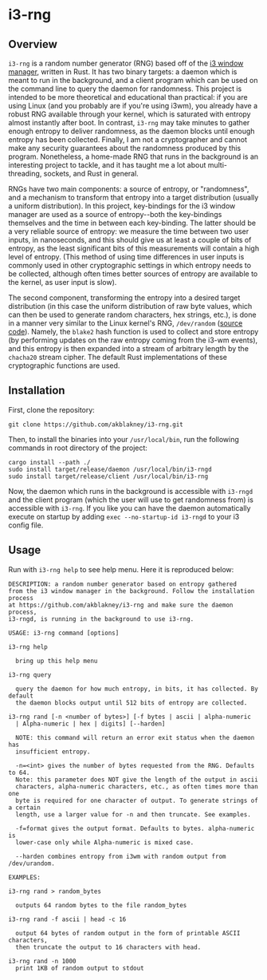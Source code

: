 # i3-rng

## Overview

`i3-rng` is a random number generator (RNG) based off of the [i3 window manager](https://i3wm.org/), written in Rust. It has two binary targets: a daemon which is meant to run in the background, and a client program which can be used on the command line to query the daemon for randomness. This project is intended to be more theoretical and educational than practical: if you are using Linux (and you probably are if you're using i3wm), you already have a robust RNG available through your kernel, which is saturated with entropy almost instantly after boot. In contrast, `i3-rng` may take minutes to gather enough entropy to deliver randomness, as the daemon blocks until enough entropy has been collected. Finally, I am not a cryptographer and cannot make any security guarantees about the randomness produced by this program. Nonetheless, a home-made RNG that runs in the background is an interesting project to tackle, and it has taught me a lot about multi-threading, sockets, and Rust in general.

RNGs have two main components: a source of entropy, or "randomness", and a mechanism to transform that entropy into a target distribution (usually a uniform distribution). In this project, key-bindings for the i3 window manager are used as a source of entropy--both the key-bindings themselves and the time in between each key-binding. The latter should be a very reliable source of entropy: we measure the time between two user inputs, in nanoseconds, and this should give us at least a couple of bits of entropy, as the least significant bits of this measurements will contain a high level of entropy. (This method of using time differences in user inputs is commonly used in other cryptographic settings in which entropy needs to be collected, although often times better sources of entropy are available to the kernel, as user input is slow). 

The second component, transforming the entropy into a desired target distribution (in this case the uniform distribution of raw byte values, which can then be used to generate random characters, hex strings, etc.), is done in a manner very similar to the Linux kernel's RNG, `/dev/random` ([source code](https://elixir.bootlin.com/linux/latest/source/drivers/char/random.c)). Namely, the `blake2` hash function is used to collect and store entropy (by performing updates on the raw entropy coming from the i3-wm events), and this entropy is then expanded into a stream of arbitrary length by the `chacha20` stream cipher. The default Rust implementations of these cryptographic functions are used. 

## Installation
First, clone the repository:
```
git clone https://github.com/akblakney/i3-rng.git
```

Then, to install the binaries into your `/usr/local/bin`, run the following commands in root directory of the project:

```
cargo install --path ./
sudo install target/release/daemon /usr/local/bin/i3-rngd
sudo install target/release/client /usr/local/bin/i3-rng
```

Now, the daemon which runs in the background is accessible with `i3-rngd` and the client program (which the user will use to get randomness from) is accessible with `i3-rng`. If you like you can have the daemon automatically execute on startup by adding `exec --no-startup-id i3-rngd` to your i3 config file.

## Usage

Run with `i3-rng help` to see help menu. Here it is reproduced below:

```
DESCRIPTION: a random number generator based on entropy gathered                                                                                                                                                  
from the i3 window manager in the background. Follow the installation process                                                                                                                                     
at https://github.com/akblakney/i3-rng and make sure the daemon process, 
i3-rngd, is running in the background to use i3-rng. 

USAGE: i3-rng command [options]

i3-rng help

  bring up this help menu

i3-rng query

  query the daemon for how much entropy, in bits, it has collected. By default
  the daemon blocks output until 512 bits of entropy are collected.

i3-rng rand [-n <number of bytes>] [-f bytes | ascii | alpha-numeric 
  | Alpha-numeric | hex | digits] [--harden]

  NOTE: this command will return an error exit status when the daemon has
  insufficient entropy.

  -n=<int> gives the number of bytes requested from the RNG. Defaults to 64.
  Note: this parameter does NOT give the length of the output in ascii
  characters, alpha-numeric characters, etc., as often times more than one
  byte is required for one character of output. To generate strings of a certain
  length, use a larger value for -n and then truncate. See examples.

  -f=format gives the output format. Defaults to bytes. alpha-numeric is
  lower-case only while Alpha-numeric is mixed case. 

  --harden combines entropy from i3wm with random output from /dev/urandom.

EXAMPLES:

i3-rng rand > random_bytes
   
  outputs 64 random bytes to the file random_bytes

i3-rng rand -f ascii | head -c 16
   
  output 64 bytes of random output in the form of printable ASCII characters,
  then truncate the output to 16 characters with head.

i3-rng rand -n 1000
  print 1KB of random output to stdout
```
